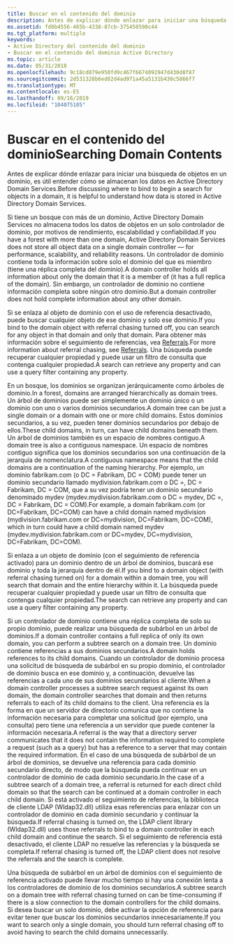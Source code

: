 ```yaml
---
title: Buscar en el contenido del dominio
description: Antes de explicar dónde enlazar para iniciar una búsqueda de objetos en un dominio, es útil entender cómo se almacenan los datos en Active Directory Domain Services.
ms.assetid: fd0b4556-465b-4338-87cb-375450590c44
ms.tgt_platform: multiple
keywords:
- Active Directory del contenido del dominio
- Buscar en el contenido del dominio Active Directory
ms.topic: article
ms.date: 05/31/2018
ms.openlocfilehash: 9c18cd879e950fd9c467f6674092947d430d8f87
ms.sourcegitcommit: 2d531328b6ed82d4ad971a45a5131b430c5866f7
ms.translationtype: MT
ms.contentlocale: es-ES
ms.lasthandoff: 09/16/2019
ms.locfileid: "104075105"
---
```

# <a name="searching-domain-contents"></a><span data-ttu-id="bf336-105">Buscar en el contenido del dominio</span><span class="sxs-lookup"><span data-stu-id="bf336-105">Searching Domain Contents</span></span>

<span data-ttu-id="bf336-106">Antes de explicar dónde enlazar para iniciar una búsqueda de objetos en un dominio, es útil entender cómo se almacenan los datos en Active Directory Domain Services.</span><span class="sxs-lookup"><span data-stu-id="bf336-106">Before discussing where to bind to begin a search for objects in a domain, it is helpful to understand how data is stored in Active Directory Domain Services.</span></span>

<span data-ttu-id="bf336-107">Si tiene un bosque con más de un dominio, Active Directory Domain Services no almacena todos los datos de objetos en un solo controlador de dominio, por motivos de rendimiento, escalabilidad y confiabilidad.</span><span class="sxs-lookup"><span data-stu-id="bf336-107">If you have a forest with more than one domain, Active Directory Domain Services does not store all object data on a single domain controller — for performance, scalability, and reliability reasons.</span></span> <span data-ttu-id="bf336-108">Un controlador de dominio contiene toda la información sobre solo el dominio del que es miembro (tiene una réplica completa del dominio).</span><span class="sxs-lookup"><span data-stu-id="bf336-108">A domain controller holds all information about only the domain that it is a member of (it has a full replica of the domain).</span></span> <span data-ttu-id="bf336-109">Sin embargo, un controlador de dominio no contiene información completa sobre ningún otro dominio.</span><span class="sxs-lookup"><span data-stu-id="bf336-109">But a domain controller does not hold complete information about any other domain.</span></span>

<span data-ttu-id="bf336-110">Si se enlaza al objeto de dominio con el uso de referencia desactivado, puede buscar cualquier objeto de ese dominio y solo ese dominio.</span><span class="sxs-lookup"><span data-stu-id="bf336-110">If you bind to the domain object with referral chasing turned off, you can search for any object in that domain and only that domain.</span></span> <span data-ttu-id="bf336-111">Para obtener más información sobre el seguimiento de referencias, vea [Referrals](referrals.md).</span><span class="sxs-lookup"><span data-stu-id="bf336-111">For more information about referral chasing, see [Referrals](referrals.md).</span></span> <span data-ttu-id="bf336-112">Una búsqueda puede recuperar cualquier propiedad y puede usar un filtro de consulta que contenga cualquier propiedad.</span><span class="sxs-lookup"><span data-stu-id="bf336-112">A search can retrieve any property and can use a query filter containing any property.</span></span>

<span data-ttu-id="bf336-113">En un bosque, los dominios se organizan jerárquicamente como árboles de dominio.</span><span class="sxs-lookup"><span data-stu-id="bf336-113">In a forest, domains are arranged hierarchically as domain trees.</span></span> <span data-ttu-id="bf336-114">Un árbol de dominios puede ser simplemente un dominio único o un dominio con uno o varios dominios secundarios.</span><span class="sxs-lookup"><span data-stu-id="bf336-114">A domain tree can be just a single domain or a domain with one or more child domains.</span></span> <span data-ttu-id="bf336-115">Estos dominios secundarios, a su vez, pueden tener dominios secundarios por debajo de ellos.</span><span class="sxs-lookup"><span data-stu-id="bf336-115">These child domains, in turn, can have child domains beneath them.</span></span> <span data-ttu-id="bf336-116">Un árbol de dominios también es un espacio de nombres contiguo.</span><span class="sxs-lookup"><span data-stu-id="bf336-116">A domain tree is also a contiguous namespace.</span></span> <span data-ttu-id="bf336-117">Un espacio de nombres contiguo significa que los dominios secundarios son una continuación de la jerarquía de nomenclatura.</span><span class="sxs-lookup"><span data-stu-id="bf336-117">A contiguous namespace means that the child domains are a continuation of the naming hierarchy.</span></span> <span data-ttu-id="bf336-118">Por ejemplo, un dominio fabrikam.com (o DC = Fabrikam, DC = COM) puede tener un dominio secundario llamado mydivision.fabrikam.com o DC =, DC = Fabrikam, DC = COM, que a su vez podría tener un dominio secundario denominado mydev (mydev.mydivision.fabrikam.com o DC = mydev, DC =, DC = Fabrikam, DC = COM).</span><span class="sxs-lookup"><span data-stu-id="bf336-118">For example, a domain fabrikam.com (or DC=Fabrikam, DC=COM) can have a child domain named mydivision (mydivision.fabrikam.com or DC=mydivision, DC=Fabrikam, DC=COM), which in turn could have a child domain named mydev (mydev.mydivision.fabrikam.com or DC=mydev, DC=mydivision, DC=Fabrikam, DC=COM).</span></span>

<span data-ttu-id="bf336-119">Si enlaza a un objeto de dominio (con el seguimiento de referencia activado) para un dominio dentro de un árbol de dominios, buscará ese dominio y toda la jerarquía dentro de él.</span><span class="sxs-lookup"><span data-stu-id="bf336-119">If you bind to a domain object (with referral chasing turned on) for a domain within a domain tree, you will search that domain and the entire hierarchy within it.</span></span> <span data-ttu-id="bf336-120">La búsqueda puede recuperar cualquier propiedad y puede usar un filtro de consulta que contenga cualquier propiedad.</span><span class="sxs-lookup"><span data-stu-id="bf336-120">The search can retrieve any property and can use a query filter containing any property.</span></span>

<span data-ttu-id="bf336-121">Si un controlador de dominio contiene una réplica completa de solo su propio dominio, puede realizar una búsqueda de subárbol en un árbol de dominios.</span><span class="sxs-lookup"><span data-stu-id="bf336-121">If a domain controller contains a full replica of only its own domain, you can perform a subtree search on a domain tree.</span></span> <span data-ttu-id="bf336-122">Un dominio contiene referencias a sus dominios secundarios.</span><span class="sxs-lookup"><span data-stu-id="bf336-122">A domain holds references to its child domains.</span></span> <span data-ttu-id="bf336-123">Cuando un controlador de dominio procesa una solicitud de búsqueda de subárbol en su propio dominio, el controlador de dominio busca en ese dominio y, a continuación, devuelve las referencias a cada uno de sus dominios secundarios al cliente.</span><span class="sxs-lookup"><span data-stu-id="bf336-123">When a domain controller processes a subtree search request against its own domain, the domain controller searches that domain and then returns referrals to each of its child domains to the client.</span></span> <span data-ttu-id="bf336-124">Una referencia es la forma en que un servidor de directorio comunica que no contiene la información necesaria para completar una solicitud (por ejemplo, una consulta) pero tiene una referencia a un servidor que puede contener la información necesaria.</span><span class="sxs-lookup"><span data-stu-id="bf336-124">A referral is the way that a directory server communicates that it does not contain the information required to complete a request (such as a query) but has a reference to a server that may contain the required information.</span></span> <span data-ttu-id="bf336-125">En el caso de una búsqueda de subárbol de un árbol de dominios, se devuelve una referencia para cada dominio secundario directo, de modo que la búsqueda pueda continuar en un controlador de dominio de cada dominio secundario.</span><span class="sxs-lookup"><span data-stu-id="bf336-125">In the case of a subtree search of a domain tree, a referral is returned for each direct child domain so that the search can be continued at a domain controller in each child domain.</span></span> <span data-ttu-id="bf336-126">Si está activado el seguimiento de referencias, la biblioteca de cliente LDAP (Wldap32.dll) utiliza esas referencias para enlazar con un controlador de dominio en cada dominio secundario y continuar la búsqueda.</span><span class="sxs-lookup"><span data-stu-id="bf336-126">If referral chasing is turned on, the LDAP client library (Wldap32.dll) uses those referrals to bind to a domain controller in each child domain and continue the search.</span></span> <span data-ttu-id="bf336-127">Si el seguimiento de referencia está desactivado, el cliente LDAP no resuelve las referencias y la búsqueda se completa.</span><span class="sxs-lookup"><span data-stu-id="bf336-127">If referral chasing is turned off, the LDAP client does not resolve the referrals and the search is complete.</span></span>

<span data-ttu-id="bf336-128">Una búsqueda de subárbol en un árbol de dominios con el seguimiento de referencia activado puede llevar mucho tiempo si hay una conexión lenta a los controladores de dominio de los dominios secundarios.</span><span class="sxs-lookup"><span data-stu-id="bf336-128">A subtree search on a domain tree with referral chasing turned on can be time-consuming if there is a slow connection to the domain controllers for the child domains.</span></span> <span data-ttu-id="bf336-129">Si desea buscar un solo dominio, debe activar la opción de referencia para evitar tener que buscar los dominios secundarios innecesariamente.</span><span class="sxs-lookup"><span data-stu-id="bf336-129">If you want to search only a single domain, you should turn referral chasing off to avoid having to search the child domains unnecessarily.</span></span>

 

 




